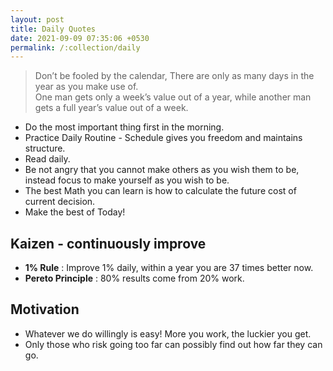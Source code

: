 ```yaml
---
layout: post
title: Daily Quotes
date: 2021-09-09 07:35:06 +0530
permalink: /:collection/daily
---
```


> Don’t be fooled by the calendar, There are only as many days in the year as you make use of.  
> One man gets only a week’s value out of a year, while another man gets a full year’s value out of a week.

- Do the most important thing first in the morning.
- Practice Daily Routine - Schedule gives you freedom and maintains structure.
- Read daily.
- Be not angry that you cannot make others as you wish them to be, instead focus to make yourself as you wish to be.
- The best Math you can learn is how to calculate the future cost of current decision.
- Make the best of Today!

## Kaizen - continuously improve
- **1% Rule** : Improve 1% daily, within a year you are 37 times better now.
- **Pereto Principle** : 80% results come from 20% work.

## Motivation
- Whatever we do willingly is easy! More you work, the luckier you get.
- Only those who risk going too far can possibly find out how far they can go.